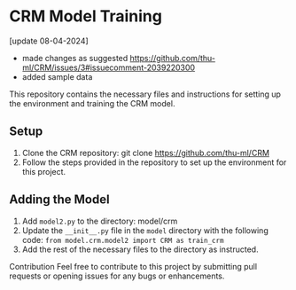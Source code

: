 # CRM Model Training

[update 08-04-2024]
- made changes as suggested https://github.com/thu-ml/CRM/issues/3#issuecomment-2039220300
- added sample data 


This repository contains the necessary files and instructions for setting up the environment and training the CRM model.

## Setup

1. Clone the CRM repository: git clone https://github.com/thu-ml/CRM
2. Follow the steps provided in the repository to set up the environment for this project.

## Adding the Model

1. Add `model2.py` to the directory: model/crm
2. Update the `__init__.py` file in the `model` directory with the following code:
  `from model.crm.model2 import CRM as train_crm`
4. Add the rest of the necessary files to the directory as instructed.

Contribution
Feel free to contribute to this project by submitting pull requests or opening issues for any bugs or enhancements. 

